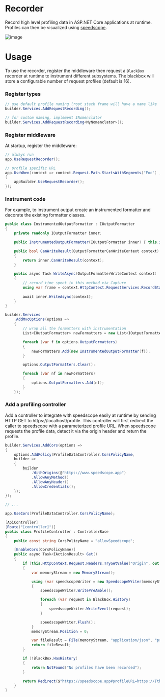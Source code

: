 # Recorder
Record high level profiling data in ASP.NET Core applications at runtime. Profiles can then be visualized using [speedscope](https://github.com/jlfwong/speedscope).

![image](https://user-images.githubusercontent.com/12851828/222244380-f5b1138f-ba71-4c77-831b-59cc556ff539.png)


# Usage

To use the recorder, register the middleware then request a `BlackBox` recorder at runtime to instrument different subsystems. The blackbox will store a configurable number of request profiles (default is 16).

### Register types

```cs
// use default profile naming (root stack frame will have a name like 'GET relative/url?queryparams')
builder.Services.AddRequestRecording();

// for custom naming, implement INomenclator
builder.Services.AddRequestRecording<MyNomenclator>();
```

### Register middleware

At startup, register the middleware:

```cs
// always run 
app.UseRequestRecorder();

// profile specific URL
app.UseWhen(context => context.Request.Path.StartsWithSegments("Foo") , appBuilder =>
{
    appBuilder.UseRequestRecorder();
});
```

### Instrument code

For example, to instrument output create an instrumented formatter and decorate the existing formatter classes.

```cs
public class InstrumentedOutputFormatter : IOutputFormatter
{
    private readonly IOutputFormatter inner;

    public InstrumentedOutputFormatter(IOutputFormatter inner) { this.inner = inner; }

    public bool CanWriteResult(OutputFormatterCanWriteContext context)
    {
        return inner.CanWriteResult(context);
    }

    public async Task WriteAsync(OutputFormatterWriteContext context)
    {
        // record time spent in this method via Capture
        using var frame = context.HttpContext.RequestServices.RecordStackFrame("OutputFormatter");
        
        await inner.WriteAsync(context);
    }
}
```

```cs
builder.Services
    .AddMvcOptions(options => 
    {
        // wrap all the formatters with instrumentation
        List<IOutputFormatter> newFormatters = new List<IOutputFormatter>(options.OutputFormatters.Count);

        foreach (var f in options.OutputFormatters)
        {
            newFormatters.Add(new InstrumentedOutputFormatter(f));
        }

        options.OutputFormatters.Clear();

        foreach (var nf in newFormatters)
        {
            options.OutputFormatters.Add(nf);
        }
    });
```

### Add a profiling controller

Add a controller to integrate with speedscope easily at runtime by sending HTTP GET to https://localhost/profile. This controller will first redirect the caller to speedscope with a parameterized profile URL. When speedscope requests the profile data, detect it via the origin header and return the profile.

```cs
builder.Services.AddCors(options =>
{
    options.AddPolicy(ProfileDataController.CorsPolicyName,
    builder =>
    {
        builder
            .WithOrigins(@"https://www.speedscope.app")
            .AllowAnyMethod()
            .AllowAnyHeader()
            .AllowCredentials();
    });
});

// ...

app.UseCors(ProfileDataController.CorsPolicyName);
```

```cs
[ApiController]
[Route("[controller]")]
public class ProfileController : ControllerBase
{
    public const string CorsPolicyName = "allowSpeedscope";

    [EnableCors(CorsPolicyName)]
    public async Task<IActionResult> Get()
    {
        if (this.HttpContext.Request.Headers.TryGetValue("Origin", out var origin) && origin[0] == "https://www.speedscope.app")
        {
            var memoryStream = new MemoryStream();

            using (var speedscopeWriter = new SpeedscopeWriter(memoryStream))
            {
                speedscopeWriter.WritePreAmble();

                foreach (var request in BlackBox.History)
                {
                    speedscopeWriter.WriteEvent(request);
                }

                speedscopeWriter.Flush();
            }
            memoryStream.Position = 0;

            var fileResult = File(memoryStream, "application/json", "profile.json");
            return fileResult;
        }

        if (!BlackBox.HasHistory)
        {
            return NotFound("No profiles have been recorded");
        }

        return Redirect($"https://speedscope.app#profileURL=https://{this.HttpContext.Request.Host}/Profile");
    }
}
```
